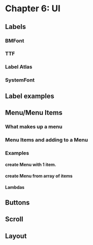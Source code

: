 # Chapter 6: UI

## Labels
         
### BMFont
         
### TTF
         
### Label Atlas
         
### SystemFont
    
## Label examples
    
## Menu/Menu Items
        
### What makes up a menu
        
### Menu Items and adding to a Menu
        
### Examples
             
#### create Menu with 1 item.
             
#### create Menu from array of items
             
#### Lambdas
    
## Buttons
    
## Scroll
    
## Layout


